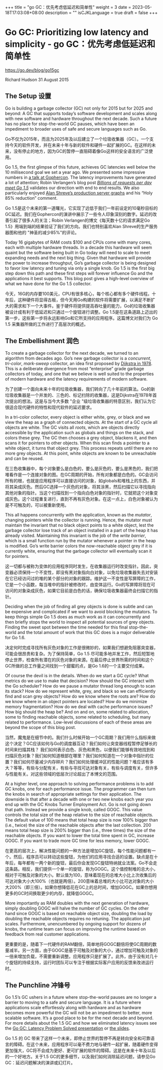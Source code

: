 +++
title = "go GC：优先考虑低延迟和简单性"
weight = 3
date = 2023-05-18T17:03:08+08:00
description = ""
isCJKLanguage = true
draft = false
+++

# Go GC: Prioritizing low latency and simplicity - go GC：优先考虑低延迟和简单性

https://go.dev/blog/go15gc

Richard Hudson
31 August 2015

## The Setup 设置

Go is building a garbage collector (GC) not only for 2015 but for 2025 and beyond: A GC that supports today’s software development and scales along with new software and hardware throughout the next decade. Such a future has no place for stop-the-world GC pauses, which have been an impediment to broader uses of safe and secure languages such as Go.

Go不仅为2015年，而且为2025年及以后建立了一个垃圾收集器（GC）。一个支持今天的软件开发，并在未来十年与新的软件和硬件一起扩展的GC。在这样的未来，没有停止的地方，因为GC的暂停一直阻碍着像Go这样的安全语言的广泛使用。

Go 1.5, the first glimpse of this future, achieves GC latencies well below the 10 millisecond goal we set a year ago. We presented some impressive numbers in [a talk at Gophercon](https://go.dev/talks/2015/go-gc.pdf). The latency improvements have generated a lot of attention; Robin Verlangen’s blog post [*Billions of requests per day meet Go 1.5*](https://medium.com/@robin.verlangen/billions-of-request-per-day-meet-go-1-5-362bfefa0911) validates our direction with end to end results. We also particularly enjoyed [Alan Shreve’s production server graphs](https://twitter.com/inconshreveable/status/620650786662555648) and his “Holy 85% reduction” comment.

Go 1.5是这个未来的第一道曙光，它实现了远低于我们一年前设定的10毫秒目标的GC延迟。我们在Gophercon的演讲中展示了一些令人印象深刻的数字。延迟的改善引起了很多人的关注；Robin Verlangen的博文《每天数十亿的请求满足Go 1.5》用端到端的结果验证了我们的方向。我们也特别喜欢Alan Shreve的生产服务器图和他的 "神圣的减少85%"的评论。

Today 16 gigabytes of RAM costs $100 and CPUs come with many cores, each with multiple hardware threads. In a decade this hardware will seem quaint but the software being built in Go today will need to scale to meet expanding needs and the next big thing. Given that hardware will provide the power to increase throughput, Go’s garbage collector is being designed to favor low latency and tuning via only a single knob. Go 1.5 is the first big step down this path and these first steps will forever influence Go and the applications it best supports. This blog post gives a high-level overview of what we have done for the Go 1.5 collector.

今天，16G的内存要100美元，CPU有很多核心，每个核心都有多个硬件线程。十年后，这种硬件将显得古板，但今天用Go构建的软件将需要扩展，以满足不断扩大的需求和下一个大事件。鉴于硬件将提供提高吞吐量的能力，Go的垃圾收集器被设计成有利于低延迟和只通过一个旋钮进行调整。Go 1.5是在这条道路上迈出的第一步，这些第一步将永远影响Go和它所支持的应用程序。这篇博文对我们为 Go 1.5 采集器所做的工作进行了高层次的概述。

## The Embellishment 润色

To create a garbage collector for the next decade, we turned to an algorithm from decades ago. Go’s new garbage collector is a *concurrent*, *tri-color*, *mark-sweep* collector, an idea first proposed by [Dijkstra in 1978](http://dl.acm.org/citation.cfm?id=359655). This is a deliberate divergence from most “enterprise” grade garbage collectors of today, and one that we believe is well suited to the properties of modern hardware and the latency requirements of modern software.

为了创建一个面向未来十年的垃圾收集器，我们转向了几十年前的算法。Go的新垃圾收集器是一个并发的、三色的、标记扫除的收集器，这是Dijkstra在1978年首次提出的想法。这是与当今大多数 "企业 "级垃圾收集器的特意区别，我们认为它很适合现代硬件的特性和现代软件的延迟要求。

In a tri-color collector, every object is either white, grey, or black and we view the heap as a graph of connected objects. At the start of a GC cycle all objects are white. The GC visits all *roots*, which are objects directly accessible by the application such as globals and things on the stack, and colors these grey. The GC then chooses a grey object, blackens it, and then scans it for pointers to other objects. When this scan finds a pointer to a white object, it turns that object grey. This process repeats until there are no more grey objects. At this point, white objects are known to be unreachable and can be reused.

在三色收集器中，每个对象要么是白色的，要么是灰色的，要么是黑色的，我们把堆看作是一个连接对象的图。在GC周期的开始，所有对象都是白色的。GC会访问所有的根，也就是应用程序可以直接访问的对象，如globals和堆栈上的东西，并将其染成灰色。然后GC选择一个灰色的对象，将其涂黑，然后扫描它以寻找指向其他对象的指针。当这个扫描找到一个指向白色对象的指针时，它就把这个对象变成灰色。这个过程重复进行，直到不再有灰色对象。在这一点上，白色对象被认为是不可触及的，可以被重新使用。

This all happens concurrently with the application, known as the *mutator*, changing pointers while the collector is running. Hence, the mutator must maintain the invariant that no black object points to a white object, lest the garbage collector lose track of an object installed in a part of the heap it has already visited. Maintaining this invariant is the job of the *write barrier*, which is a small function run by the mutator whenever a pointer in the heap is modified. Go’s write barrier colors the now-reachable object grey if it is currently white, ensuring that the garbage collector will eventually scan it for pointers.

这一切都与被称为变体的应用程序同时发生，在收集器运行时改变指针。因此，突变器必须保持一个不变性，即没有黑对象指向白对象，以免垃圾收集器失去对安装在它已经访问过的堆的某个部分的对象的跟踪。维护这一不变性是写屏障的工作，它是一个小函数，每当堆中的指针被修改时，由变体运行。Go的写屏障将现在可访问的对象染成灰色，如果它目前是白色的话，确保垃圾收集器最终会扫描它的指针。

Deciding when the job of finding all grey objects is done is subtle and can be expensive and complicated if we want to avoid blocking the mutators. To keep things simple Go 1.5 does as much work as it can concurrently and then briefly stops the world to inspect all potential sources of grey objects. Finding the sweet spot between the time needed for this final stop-the-world and the total amount of work that this GC does is a major deliverable for Go 1.6.

决定何时完成寻找所有灰色对象的工作是很微妙的，如果我们想避免阻塞突变器，可能会很昂贵和复杂。为了保持简单，Go 1.5 尽可能多地并发工作，然后短暂地停止世界，检查所有潜在的灰色对象的来源。在最后停止世界所需的时间和这个GC所做的总工作量之间找到一个甜蜜的点，是Go 1.6的一个主要交付成果。

Of course the devil is in the details. When do we start a GC cycle? What metrics do we use to make that decision? How should the GC interact with the Go scheduler? How do we pause a mutator thread long enough to scan its stack?  How do we represent white, grey, and black so we can efficiently find and scan grey objects? How do we know where the roots are? How do we know where in an object pointers are located? How do we minimize memory fragmentation? How do we deal with cache performance issues? How big should the heap be? And on and on, some related to allocation, some to finding reachable objects, some related to scheduling, but many related to performance. Low-level discussions of each of these areas are beyond the scope of this blog post.

当然，魔鬼是在细节中的。我们什么时候开始一个GC周期？我们用什么指标来做这个决定？GC应该如何与Go的调度器互动？我们如何让突变器线程暂停足够长的时间来扫描其栈？ 我们如何表示白色、灰色和黑色，以便我们能够有效地找到和扫描灰色对象？我们如何知道根部在哪里？我们如何知道在一个对象中指针的位置？我们如何尽量减少内存碎片？我们如何处理缓冲区的性能问题？堆应该有多大？等等，有些与分配有关，有些与寻找可达对象有关，有些与调度有关，但许多与性能有关。对这些领域的低层次讨论超出了本博文的范围。

At a higher level, one approach to solving performance problems is to add GC knobs, one for each performance issue. The programmer can then turn the knobs in search of appropriate settings for their application. The downside is that after a decade with one or two new knobs each year you end up with the GC Knobs Turner Employment Act. Go is not going down that path. Instead we provide a single knob, called GOGC. This value controls the total size of the heap relative to the size of reachable objects. The default value of 100 means that total heap size is now 100% bigger than (i.e., twice) the size of the reachable objects after the last collection. 200 means total heap size is 200% bigger than (i.e., three times) the size of the reachable objects. If you want to lower the total time spent in GC, increase GOGC. If you want to trade more GC time for less memory, lower GOGC.

在更高的层次上，解决性能问题的一种方法是增加GC旋钮，每个性能问题都有一个。然后，程序员可以转动这些旋钮，为他们的应用寻找合适的设置。缺点是在十年后，每年都有一两个新的旋钮，最后你会发现GC旋钮特纳就业法案。Go不会走这条路。相反，我们提供一个单一的旋钮，称为GOGC。这个值控制堆的总大小，相对于可触及对象的大小。默认值为100，意味着现在的总堆大小比上次收集后的可达对象大小大100%（也就是两倍）。200意味着总堆的大小比可达对象的大小大200%（即三倍）。如果你想降低花在GC上的总时间，增加GOGC。如果你想用更多的GC时间换取更少的内存，就降低GOGC。

More importantly as RAM doubles with the next generation of hardware, simply doubling GOGC will halve the number of GC cycles. On the other hand since GOGC is based on reachable object size, doubling the load by doubling the reachable objects requires no retuning. The application just scales. Furthermore, unencumbered by ongoing support for dozens of knobs, the runtime team can focus on improving the runtime based on feedback from real customer applications.

更重要的是，随着下一代硬件的RAM翻倍，简单地将GOGC翻倍将使GC周期的数量减半。另一方面，由于GOGC是基于可触及对象的大小，通过增加可触及对象的一倍来增加负载，不需要重新调整。应用程序只是扩展了。此外，由于没有对几十个旋钮的持续支持，运行时团队可以专注于根据实际客户应用的反馈来改进运行时。

## The Punchline 冲锋号

Go 1.5’s GC ushers in a future where stop-the-world pauses are no longer a barrier to moving to a safe and secure language. It is a future where applications scale effortlessly along with hardware and as hardware becomes more powerful the GC will not be an impediment to better, more scalable software. It’s a good place to be for the next decade and beyond. For more details about the 1.5 GC and how we eliminated latency issues see the [Go GC: Latency Problem Solved presentation](https://www.youtube.com/watch?v=aiv1JOfMjm0) or [the slides](https://go.dev/talks/2015/go-gc.pdf).

Go 1.5 的 GC 带来了这样一个未来，即停止世界的暂停不再是转向安全和可靠语言的障碍。在这个未来，应用程序可以毫不费力地与硬件一起扩展，随着硬件变得更加强大，GC将不会成为更好、更可扩展的软件的障碍。这是在未来十年及以后的一个好地方。关于1.5 GC的更多细节，以及我们如何消除延迟问题，请参见Go GC：延迟问题解决的演讲或幻灯片。
